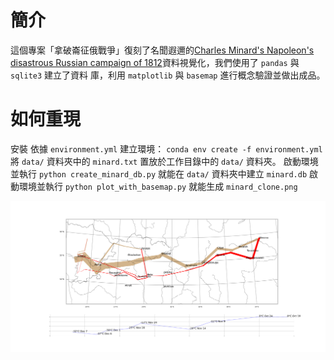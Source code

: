# 簡介
這個專案「拿破崙征俄戰爭」復刻了名聞遐邇的[Charles Minard's Napoleon's disastrous
Russian campaign of 1812](https://en.wikipedia.org/wiki/Charles_Joseph_Minard#/media/File:Minard.png)資料視覺化，我們使用了 `pandas` 與 `sqlite3` 建立了資料
庫，利用 `matplotlib` 與 `basemap` 進行概念驗證並做出成品。


# 如何重現
安裝
依據 `environment.yml` 建立環境： `conda env create -f environment.yml`
將 `data/` 資料夾中的 `minard.txt` 置放於工作目錄中的 `data/` 資料夾。
啟動環境並執行 `python create_minard_db.py` 就能在 `data/` 資料夾中建立
`minard.db`
啟動環境並執行 `python plot_with_basemap.py` 就能生成 `minard_clone.png`

![圖片](minard_clone_viz.png "圖片 Title")
